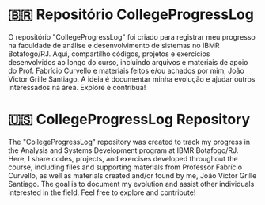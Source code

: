 # 🇧🇷 Repositório CollegeProgressLog

O repositório "CollegeProgressLog" foi criado para registrar meu progresso na faculdade de análise e desenvolvimento de sistemas no IBMR Botafogo/RJ. Aqui, compartilho códigos, projetos e exercícios desenvolvidos ao longo do curso, incluindo arquivos e materiais de apoio do Prof. Fabrício Curvello e materiais feitos e/ou achados por mim, João Victor Grille Santiago. A ideia é documentar minha evolução e ajudar outros interessados na área. Explore e contribua!

# 

# 🇺🇸 CollegeProgressLog Repository

The "CollegeProgressLog" repository was created to track my progress in the Analysis and Systems Development program at IBMR Botafogo/RJ. Here, I share codes, projects, and exercises developed throughout the course, including files and supporting materials from Professor Fabrício Curvello, as well as materials created and/or found by me, João Victor Grille Santiago. The goal is to document my evolution and assist other individuals interested in the field. Feel free to explore and contribute!
